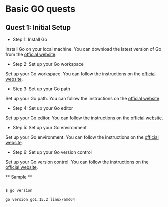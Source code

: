 # Basic GO quests

## Quest 1: Initial Setup

- Step 1: Install Go

Install Go on your local machine. You can download the latest version of Go from the [official website](https://golang.org/dl/).

- Step 2: Set up your Go workspace

Set up your Go workspace. You can follow the instructions on the [official website](https://golang.org/doc/code.html#Workspaces).

- Step 3: Set up your Go path

Set up your Go path. You can follow the instructions on the [official website](https://golang.org/doc/code.html#GOPATH).

- Step 4: Set up your Go editor

Set up your Go editor. You can follow the instructions on the [official website](https://golang.org/doc/code.html#Text_editor).

- Step 5: Set up your Go environment

Set up your Go environment. You can follow the instructions on the [official website](https://golang.org/doc/code.html#Environment).

- Step 6: Set up your Go version control

Set up your Go version control. You can follow the instructions on the [official website](https://golang.org/doc/code.html#Version_control).



** Sample **

```bash

$ go version

go version go1.15.2 linux/amd64

```






